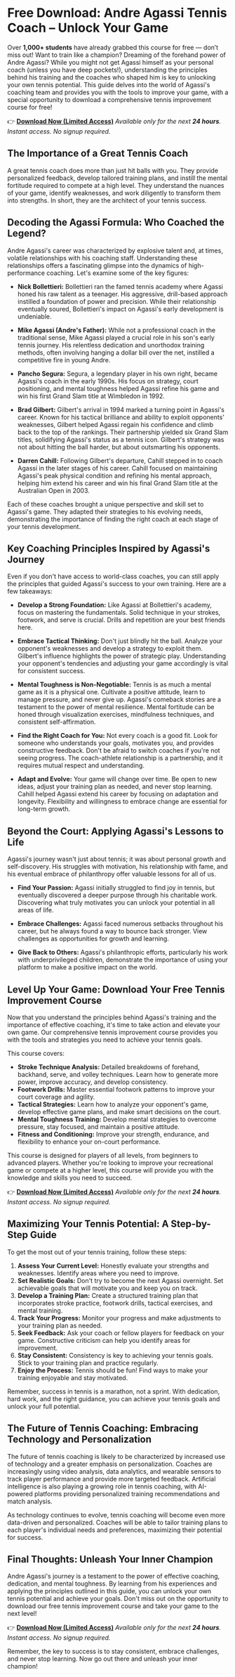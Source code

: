 # Free Download: Andre Agassi Tennis Coach – Unlock Your Game

Over **1,000+ students** have already grabbed this course for free — don’t miss out!
Want to train like a champion? Dreaming of the forehand power of Andre Agassi? While you might not get Agassi himself as your personal coach (unless you have deep pockets!), understanding the principles behind his training and the coaches who shaped him is key to unlocking your own tennis potential. This guide delves into the world of Agassi's coaching team and provides you with the tools to improve your game, with a special opportunity to download a comprehensive tennis improvement course for free!

👉 [**Download Now (Limited Access)**](https://udemywork.com/andre-agassi-tennis-coach)
_Available only for the next **24 hours**. Instant access. No signup required._

## The Importance of a Great Tennis Coach

A great tennis coach does more than just hit balls with you. They provide personalized feedback, develop tailored training plans, and instill the mental fortitude required to compete at a high level. They understand the nuances of your game, identify weaknesses, and work diligently to transform them into strengths. In short, they are the architect of your tennis success.

## Decoding the Agassi Formula: Who Coached the Legend?

Andre Agassi's career was characterized by explosive talent and, at times, volatile relationships with his coaching staff. Understanding these relationships offers a fascinating glimpse into the dynamics of high-performance coaching. Let's examine some of the key figures:

*   **Nick Bollettieri:** Bollettieri ran the famed tennis academy where Agassi honed his raw talent as a teenager. His aggressive, drill-based approach instilled a foundation of power and precision. While their relationship eventually soured, Bollettieri's impact on Agassi's early development is undeniable.

*   **Mike Agassi (Andre's Father):** While not a professional coach in the traditional sense, Mike Agassi played a crucial role in his son's early tennis journey. His relentless dedication and unorthodox training methods, often involving hanging a dollar bill over the net, instilled a competitive fire in young Andre.

*   **Pancho Segura:** Segura, a legendary player in his own right, became Agassi's coach in the early 1990s. His focus on strategy, court positioning, and mental toughness helped Agassi refine his game and win his first Grand Slam title at Wimbledon in 1992.

*   **Brad Gilbert:** Gilbert's arrival in 1994 marked a turning point in Agassi's career. Known for his tactical brilliance and ability to exploit opponents' weaknesses, Gilbert helped Agassi regain his confidence and climb back to the top of the rankings. Their partnership yielded six Grand Slam titles, solidifying Agassi's status as a tennis icon. Gilbert's strategy was not about hitting the ball harder, but about outsmarting his opponents.

*   **Darren Cahill:** Following Gilbert's departure, Cahill stepped in to coach Agassi in the later stages of his career. Cahill focused on maintaining Agassi's peak physical condition and refining his mental approach, helping him extend his career and win his final Grand Slam title at the Australian Open in 2003.

Each of these coaches brought a unique perspective and skill set to Agassi's game. They adapted their strategies to his evolving needs, demonstrating the importance of finding the right coach at each stage of your tennis development.

## Key Coaching Principles Inspired by Agassi's Journey

Even if you don't have access to world-class coaches, you can still apply the principles that guided Agassi's success to your own training. Here are a few takeaways:

*   **Develop a Strong Foundation:** Like Agassi at Bollettieri's academy, focus on mastering the fundamentals. Solid technique in your strokes, footwork, and serve is crucial. Drills and repetition are your best friends here.

*   **Embrace Tactical Thinking:** Don't just blindly hit the ball. Analyze your opponent's weaknesses and develop a strategy to exploit them. Gilbert's influence highlights the power of strategic play. Understanding your opponent's tendencies and adjusting your game accordingly is vital for consistent success.

*   **Mental Toughness is Non-Negotiable:** Tennis is as much a mental game as it is a physical one. Cultivate a positive attitude, learn to manage pressure, and never give up. Agassi's comeback stories are a testament to the power of mental resilience. Mental fortitude can be honed through visualization exercises, mindfulness techniques, and consistent self-affirmation.

*   **Find the Right Coach for You:** Not every coach is a good fit. Look for someone who understands your goals, motivates you, and provides constructive feedback. Don't be afraid to switch coaches if you're not seeing progress. The coach-athlete relationship is a partnership, and it requires mutual respect and understanding.

*   **Adapt and Evolve:** Your game will change over time. Be open to new ideas, adjust your training plan as needed, and never stop learning. Cahill helped Agassi extend his career by focusing on adaptation and longevity. Flexibility and willingness to embrace change are essential for long-term growth.

## Beyond the Court: Applying Agassi's Lessons to Life

Agassi's journey wasn't just about tennis; it was about personal growth and self-discovery. His struggles with motivation, his relationship with fame, and his eventual embrace of philanthropy offer valuable lessons for all of us.

*   **Find Your Passion:** Agassi initially struggled to find joy in tennis, but eventually discovered a deeper purpose through his charitable work. Discovering what truly motivates you can unlock your potential in all areas of life.

*   **Embrace Challenges:** Agassi faced numerous setbacks throughout his career, but he always found a way to bounce back stronger. View challenges as opportunities for growth and learning.

*   **Give Back to Others:** Agassi's philanthropic efforts, particularly his work with underprivileged children, demonstrate the importance of using your platform to make a positive impact on the world.

## Level Up Your Game: Download Your Free Tennis Improvement Course

Now that you understand the principles behind Agassi's training and the importance of effective coaching, it's time to take action and elevate your own game. Our comprehensive tennis improvement course provides you with the tools and strategies you need to achieve your tennis goals.

This course covers:

*   **Stroke Technique Analysis:** Detailed breakdowns of forehand, backhand, serve, and volley techniques. Learn how to generate more power, improve accuracy, and develop consistency.
*   **Footwork Drills:** Master essential footwork patterns to improve your court coverage and agility.
*   **Tactical Strategies:** Learn how to analyze your opponent's game, develop effective game plans, and make smart decisions on the court.
*   **Mental Toughness Training:** Develop mental strategies to overcome pressure, stay focused, and maintain a positive attitude.
*   **Fitness and Conditioning:** Improve your strength, endurance, and flexibility to enhance your on-court performance.

This course is designed for players of all levels, from beginners to advanced players. Whether you're looking to improve your recreational game or compete at a higher level, this course will provide you with the knowledge and skills you need to succeed.

👉 [**Download Now (Limited Access)**](https://udemywork.com/andre-agassi-tennis-coach)
_Available only for the next **24 hours**. Instant access. No signup required._

## Maximizing Your Tennis Potential: A Step-by-Step Guide

To get the most out of your tennis training, follow these steps:

1.  **Assess Your Current Level:** Honestly evaluate your strengths and weaknesses. Identify areas where you need to improve.
2.  **Set Realistic Goals:** Don't try to become the next Agassi overnight. Set achievable goals that will motivate you and keep you on track.
3.  **Develop a Training Plan:** Create a structured training plan that incorporates stroke practice, footwork drills, tactical exercises, and mental training.
4.  **Track Your Progress:** Monitor your progress and make adjustments to your training plan as needed.
5.  **Seek Feedback:** Ask your coach or fellow players for feedback on your game. Constructive criticism can help you identify areas for improvement.
6.  **Stay Consistent:** Consistency is key to achieving your tennis goals. Stick to your training plan and practice regularly.
7.  **Enjoy the Process:** Tennis should be fun! Find ways to make your training enjoyable and stay motivated.

Remember, success in tennis is a marathon, not a sprint. With dedication, hard work, and the right guidance, you can achieve your tennis goals and unlock your full potential.

## The Future of Tennis Coaching: Embracing Technology and Personalization

The future of tennis coaching is likely to be characterized by increased use of technology and a greater emphasis on personalization. Coaches are increasingly using video analysis, data analytics, and wearable sensors to track player performance and provide more targeted feedback. Artificial intelligence is also playing a growing role in tennis coaching, with AI-powered platforms providing personalized training recommendations and match analysis.

As technology continues to evolve, tennis coaching will become even more data-driven and personalized. Coaches will be able to tailor training plans to each player's individual needs and preferences, maximizing their potential for success.

## Final Thoughts: Unleash Your Inner Champion

Andre Agassi's journey is a testament to the power of effective coaching, dedication, and mental toughness. By learning from his experiences and applying the principles outlined in this guide, you can unlock your own tennis potential and achieve your goals. Don't miss out on the opportunity to download our free tennis improvement course and take your game to the next level!

👉 [**Download Now (Limited Access)**](https://udemywork.com/andre-agassi-tennis-coach)
_Available only for the next **24 hours**. Instant access. No signup required._

Remember, the key to success is to stay consistent, embrace challenges, and never stop learning. Now go out there and unleash your inner champion!
